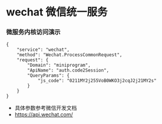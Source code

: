 # wechat 微信统一服务
### 微服务内核访问演示
```
{
    "service": "wechat",
    "method": "Wechat.ProcessCommonRequest",
    "request": {
        "Domain": "miniprogram",
        "ApiName": "auth.code2Session",
        "QueryParams": {
            "js_code": "0211MY2j255VoB0WKO3j2cqJ2j21MY2s"
        }
    }
}
```
- 具体参数参考微信开发文档
- https://api.wechat.com/
